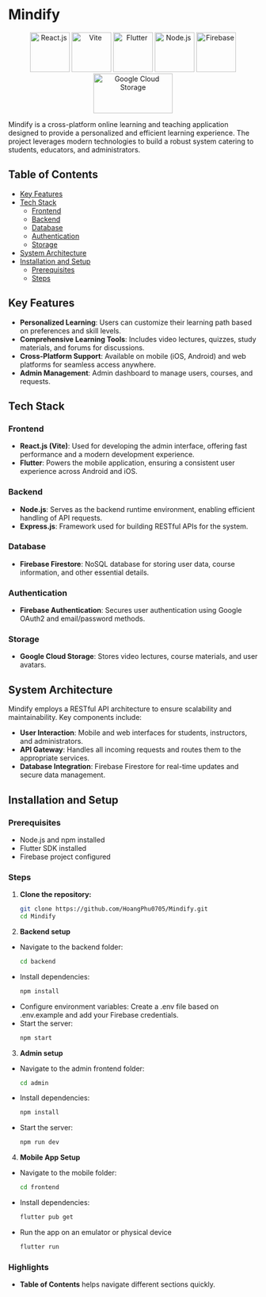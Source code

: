 # Mindify

<div align="center">
  <img src="https://upload.wikimedia.org/wikipedia/commons/a/a7/React-icon.svg" alt="React.js" width="80" height="80" />
  <img src="https://vitejs.dev/logo.svg" alt="Vite" width="80" height="80" />
  <img src="https://storage.googleapis.com/cms-storage-bucket/4fd5520fe28ebf839174.svg" alt="Flutter" width="80" height="80" />
  <img src="https://nodejs.org/static/images/logo.svg" alt="Node.js" width="80" height="80" />
  <img src="https://firebase.google.com/images/brand-guidelines/logo-logomark.png" alt="Firebase" width="80" height="80" />
  <img src="https://cloud.google.com/images/social-icon-google-cloud-1200-630.png" alt="Google Cloud Storage" width="160" height="80" />
</div>

Mindify is a cross-platform online learning and teaching application designed to provide a personalized and efficient learning experience. The project leverages modern technologies to build a robust system catering to students, educators, and administrators.

## Table of Contents

- [Key Features](#key-features)
- [Tech Stack](#tech-stack)
  - [Frontend](#frontend)
  - [Backend](#backend)
  - [Database](#database)
  - [Authentication](#authentication)
  - [Storage](#storage)
- [System Architecture](#system-architecture)
- [Installation and Setup](#installation-and-setup)
  - [Prerequisites](#prerequisites)
  - [Steps](#steps)

## Key Features

- **Personalized Learning**: Users can customize their learning path based on preferences and skill levels.
- **Comprehensive Learning Tools**: Includes video lectures, quizzes, study materials, and forums for discussions.
- **Cross-Platform Support**: Available on mobile (iOS, Android) and web platforms for seamless access anywhere.
- **Admin Management**: Admin dashboard to manage users, courses, and requests.

## Tech Stack

### **Frontend**
- **React.js (Vite)**: Used for developing the admin interface, offering fast performance and a modern development experience.
- **Flutter**: Powers the mobile application, ensuring a consistent user experience across Android and iOS.

### **Backend**
- **Node.js**: Serves as the backend runtime environment, enabling efficient handling of API requests.
- **Express.js**: Framework used for building RESTful APIs for the system.

### **Database**
- **Firebase Firestore**: NoSQL database for storing user data, course information, and other essential details.

### **Authentication**
- **Firebase Authentication**: Secures user authentication using Google OAuth2 and email/password methods.

### **Storage**
- **Google Cloud Storage**: Stores video lectures, course materials, and user avatars.

## System Architecture

Mindify employs a RESTful API architecture to ensure scalability and maintainability. Key components include:
- **User Interaction**: Mobile and web interfaces for students, instructors, and administrators.
- **API Gateway**: Handles all incoming requests and routes them to the appropriate services.
- **Database Integration**: Firebase Firestore for real-time updates and secure data management.

## Installation and Setup

### Prerequisites
- Node.js and npm installed
- Flutter SDK installed
- Firebase project configured

### Steps
1. **Clone the repository:**
   ```bash
   git clone https://github.com/HoangPhu0705/Mindify.git
   cd Mindify
2. **Backend setup**
- Navigate to the backend folder:
   ```bash
   cd backend
- Install dependencies:
  ```bash
  npm install
- Configure environment variables: Create a .env file based on .env.example and add your Firebase credentials.
- Start the server:
  ```bash
  npm start
3. **Admin setup**
- Navigate to the admin frontend folder:
   ```bash
   cd admin
- Install dependencies:
  ```bash
  npm install
- Start the server:
  ```bash
  npm run dev
4. **Mobile App Setup**
- Navigate to the mobile folder:
   ```bash
   cd frontend
- Install dependencies:
  ```bash
  flutter pub get
- Run the app on an emulator or physical device
  ```bash
  flutter run

### Highlights
- **Table of Contents** helps navigate different sections quickly.
